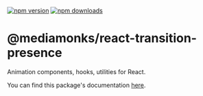 [![npm version](https://img.shields.io/npm/v/@mediamonks/react-transition-presence)](https://www.npmjs.com/package/@mediamonks/react-transition-presence)
[![npm downloads](https://img.shields.io/npm/dm/@mediamonks/react-transition-presence)](https://www.npmjs.com/package/@mediamonks/react-transition-presence)

# @mediamonks/react-transition-presence

Animation components, hooks, utilities for React.

You can find this package's documentation
[here](https://mediamonks.github.io/transition-component/react-transition-presence/index.html?path=/docs/components-transitionpresence--docs).
